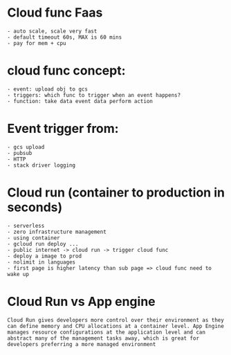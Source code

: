# Cloud func Faas

    - auto scale, scale very fast
    - default timeout 60s, MAX is 60 mins
    - pay for mem + cpu

# cloud func concept:

    - event: upload obj to gcs
    - triggers: which func to trigger when an event happens?
    - function: take data event data perform action

# Event trigger from:

    - gcs upload
    - pubsub
    - HTTP
    - stack driver logging


# Cloud run (container to production in seconds)

    - serverless
    - zero infrastructure management
    - using container 
    - gcloud run deploy ...
    - public internet -> cloud run -> trigger cloud func
    - deploy a image to prod
    - nolimit in languages
    - first page is higher latency than sub page => cloud func need to wake up

# Cloud Run vs App engine

    Cloud Run gives developers more control over their environment as they can define memory and CPU allocations at a container level. App Engine manages resource configurations at the application level and can abstract many of the management tasks away, which is great for developers preferring a more managed environment

